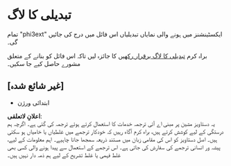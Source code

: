 # تبدیلی کا لاگ

تمام "phi3ext" ایکسٹینشنز میں ہونے والی نمایاں تبدیلیاں اس فائل میں درج کی جائیں گی۔

براہ کرم [تبدیلی کا لاگ برقرار رکھیں](http://keepachangelog.com/) کا جائزہ لیں تاکہ اس فائل کو بنانے کے متعلق مشورے حاصل کیے جا سکیں۔

## [غیر شائع شدہ]

- ابتدائی ورژن

**اعلانِ لاتعلقی**:  
یہ دستاویز مشین پر مبنی اے آئی ترجمہ خدمات کا استعمال کرتے ہوئے ترجمہ کی گئی ہے۔ اگرچہ ہم درستگی کے لیے کوشش کرتے ہیں، براہ کرم آگاہ رہیں کہ خودکار ترجمے میں غلطیاں یا خامیاں ہو سکتی ہیں۔ اصل دستاویز کو اس کی مقامی زبان میں مستند ذریعہ سمجھا جانا چاہیے۔ اہم معلومات کے لیے، پیشہ ور انسانی ترجمے کی سفارش کی جاتی ہے۔ اس ترجمے کے استعمال سے پیدا ہونے والی کسی بھی غلط فہمی یا غلط تشریح کے لیے ہم ذمہ دار نہیں ہیں۔